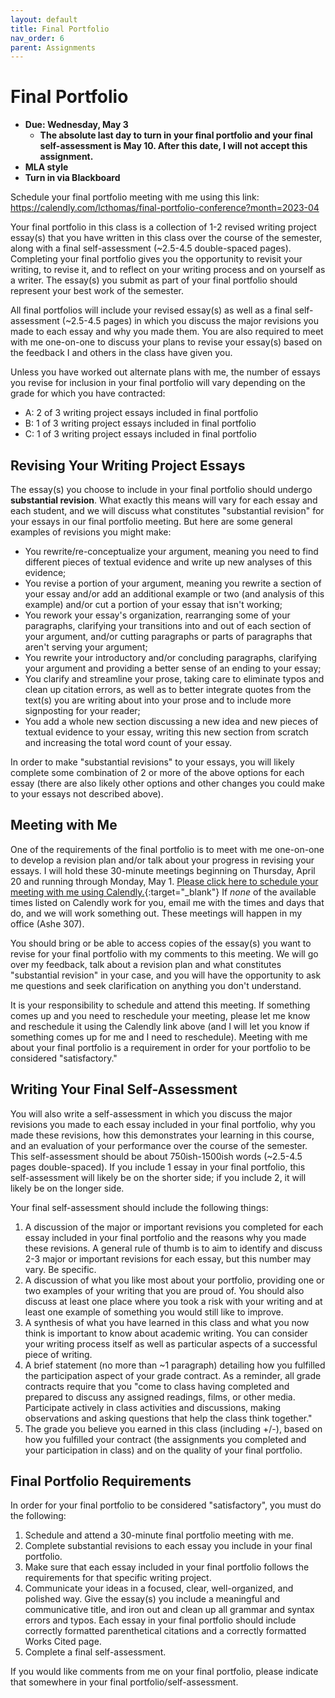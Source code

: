 ```yaml
---
layout: default
title: Final Portfolio
nav_order: 6
parent: Assignments
---
```

# Final Portfolio
* **Due: Wednesday, May 3**
    * **The absolute last day to turn in your final portfolio and your final self-assessment is May 10. After this date, I will not accept this assignment.**
* **MLA style**
* **Turn in via Blackboard**

Schedule your final portfolio meeting with me using this link: <https://calendly.com/lcthomas/final-portfolio-conference?month=2023-04>

Your final portfolio in this class is a collection of 1-2 revised writing project essay(s) that you have written in this class over the course of the semester, along with a final self-assessment (~2.5-4.5 double-spaced pages). Completing your final portfolio gives you the opportunity to revisit your writing, to revise it, and to reflect on your writing process and on yourself as a writer. The essay(s) you submit as part of your final portfolio should represent your best work of the semester.

All final portfolios will include your revised essay(s) as well as a final self-assessment (~2.5-4.5 pages) in which you discuss the major revisions you made to each essay and why you made them. You are also required to meet with me one-on-one to discuss your plans to revise your essay(s) based on the feedback I and others in the class have given you.

Unless you have worked out alternate plans with me, the number of essays you revise for inclusion in your final portfolio will vary depending on the grade for which you have contracted:
- A: 2 of 3 writing project essays included in final portfolio
- B: 1 of 3 writing project essays included in final portfolio
- C: 1 of 3 writing project essays included in final portfolio

## Revising Your Writing Project Essays
The essay(s) you choose to include in your final portfolio should undergo **substantial revision**. What exactly this means will vary for each essay and each student, and we will discuss what constitutes "substantial revision" for your essays in our final portfolio meeting. But here are some general examples of revisions you might make:

- You rewrite/re-conceptualize your argument, meaning you need to find different pieces of textual evidence and write up new analyses of this evidence;
- You revise a portion of your argument, meaning you rewrite a section of your essay and/or add an additional example or two (and analysis of this example) and/or cut a portion of your essay that isn't working;
- You rework your essay's organization, rearranging some of your paragraphs, clarifying your transitions into and out of each section of your argument, and/or cutting paragraphs or parts of paragraphs that aren't serving your argument;
- You rewrite your introductory and/or concluding paragraphs, clarifying your argument and providing a better sense of an ending to your essay;
- You clarify and streamline your prose, taking care to eliminate typos and clean up citation errors, as well as to better integrate quotes from the text(s) you are writing about into your prose and to include more signposting for your reader;
- You add a whole new section discussing a new idea and new pieces of textual evidence to your essay, writing this new section from scratch and increasing the total word count of your essay.

In order to make "substantial revisions" to your essays, you will likely complete some combination of 2 or more of the above options for each essay (there are also likely other options and other changes you could make to your essays not described above).

## Meeting with Me
One of the requirements of the final portfolio is to meet with me one-on-one to develop a revision plan and/or talk about your progress in revising your essays. I will hold these 30-minute meetings beginning on Thursday, April 20 and running through Monday, May 1. [Please click here to schedule your meeting with me using Calendly.](https://calendly.com/lcthomas/final-portfolio-conference?month=2023-04){:target="_blank"} If *none* of the available times listed on Calendly work for you, email me with the times and days that do, and we will work something out. These meetings will happen in my office (Ashe 307).

You should bring or be able to access copies of the essay(s) you want to revise for your final portfolio with my comments to this meeting. We will go over my feedback, talk about a revision plan and what constitutes "substantial revision" in your case, and you will have the opportunity to ask me questions and seek clarification on anything you don't understand.

It is your responsibility to schedule and attend this meeting. If something comes up and you need to reschedule your meeting, please let me know and reschedule it using the Calendly link above (and I will let you know if something comes up for me and I need to reschedule). Meeting with me about your final portfolio is a requirement in order for your portfolio to be considered "satisfactory."

## Writing Your Final Self-Assessment
You will also write a self-assessment in which you discuss the major revisions you made to each essay included in your final portfolio, why you made these revisions, how this demonstrates your learning in this course, and an evaluation of your performance over the course of the semester. This self-assessment should be about 750ish-1500ish words (~2.5-4.5 pages double-spaced). If you include 1 essay in your final portfolio, this self-assessment will likely be on the shorter side; if you include 2, it will likely be on the longer side.

Your final self-assessment should include the following things:
1. A discussion of the major or important revisions you completed for each essay included in your final portfolio and the reasons why you made these revisions. A general rule of thumb is to aim to identify and discuss 2-3 major or important revisions for each essay, but this number may vary. Be specific.
2. A discussion of what you like most about your portfolio, providing one or two examples of your writing that you are proud of. You should also discuss at least one place where you took a risk with your writing and at least one example of something you would still like to improve.
3. A synthesis of what you have learned in this class and what you now think is important to know about academic writing. You can consider your writing process itself as well as particular aspects of a successful piece of writing.
4. A brief statement (no more than ~1 paragraph) detailing how you fulfilled the participation aspect of your grade contract. As a reminder, all grade contracts require that you "come to class having completed and prepared to discuss any assigned readings, films, or other media. Participate actively in class activities and discussions, making observations and asking questions that help the class think together."
5. The grade you believe you earned in this class (including +/-), based on how you fulfilled your contract (the assignments you completed and your participation in class) and on the quality of your final portfolio.

## Final Portfolio Requirements
In order for your final portfolio to be considered "satisfactory", you must do the following:

1. Schedule and attend a 30-minute final portfolio meeting with me.
2. Complete substantial revisions to each essay you include in your final portfolio.
3. Make sure that each essay included in your final portfolio follows the requirements for that specific writing project.
4. Communicate your ideas in a focused, clear, well-organized, and polished way. Give the essay(s) you include a meaningful and communicative title, and iron out and clean up all grammar and syntax errors and typos. Each essay in your final portfolio should include correctly formatted parenthetical citations and a correctly formatted Works Cited page.
5. Complete a final self-assessment.

If you would like comments from me on your final portfolio, please indicate that somewhere in your final portfolio/self-assessment.
